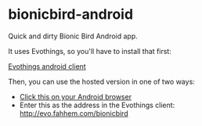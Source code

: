 bionicbird-android
==================

Quick and dirty Bionic Bird Android app.

It uses Evothings, so you'll have to install that first:

[Evothings android client](https://play.google.com/store/apps/details?id=com.evothings.evothingsclient)

Then, you can use the hosted version in one of two ways:

* [Click this on your Android browser](evothings://evo.fahhem.com/bionicbird)
* Enter this as the address in the Evothings client: http://evo.fahhem.com/bionicbird
